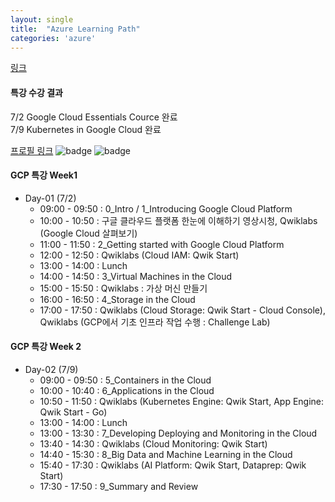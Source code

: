 ```yaml
---
layout: single
title:  "Azure Learning Path"
categories: 'azure'
---
```




[링크](https://docs.microsoft.com/en-us/certifications/exams/az-900?tab=tab-learning-paths)

#### 특강 수강 결과

7/2 Google Cloud Essentials Cource 완료    
7/9 Kubernetes in Google Cloud 완료    

[프로필 링크](https://www.cloudskillsboost.google/profile/badges)
![badge](https://cdn.qwiklabs.com/M7x2IjYxNZ3MmlAjrOp6yVJI%2FQ5vRE7GZHNqdo0pX5Y%3D)
![badge](https://cdn.qwiklabs.com/3cUZzotUhC3sWESWmiP9mofbB%2BcZrrX5NiKJEGZBS%2B4%3D)

#### GCP 특강 Week1

- Day-01 (7/2)
  - 09:00 - 09:50 : 0_Intro / 1_Introducing Google Cloud Platform  
  - 10:00 - 10:50 : 구글 클라우드 플랫폼 한눈에 이해하기 영상시청, Qwiklabs (Google Cloud 살펴보기)  
  - 11:00 - 11:50 : 2_Getting started with Google Cloud Platform  
  - 12:00 - 12:50 : Qwiklabs (Cloud IAM: Qwik Start)  
  - 13:00 - 14:00  : Lunch  
  - 14:00 - 14:50 : 3_Virtual Machines in the Cloud  
  - 15:00 - 15:50 : Qwiklabs : 가상 머신 만들기  
  - 16:00 - 16:50 : 4_Storage in the Cloud  
  - 17:00 - 17:50 : Qwiklabs (Cloud Storage: Qwik Start - Cloud Console),  Qwiklabs (GCP에서 기초 인프라 작업 수행 : Challenge Lab)  

#### GCP 특강 Week 2

- Day-02 (7/9)
  - 09:00 - 09:50 : 5_Containers in the Cloud
  - 10:00 - 10:40 : 6_Applications in the Cloud
  - 10:50 - 11:50 : Qwiklabs (Kubernetes Engine: Qwik Start, App Engine: Qwik Start - Go)
  - 13:00 - 14:00  : Lunch
  - 13:00 - 13:30 : 7_Developing Deploying and Monitoring in the Cloud
  - 13:40 - 14:30 : Qwiklabs (Cloud Monitoring: Qwik Start)
  - 14:40 - 15:30 : 8_Big Data and Machine Learning in the Cloud
  - 15:40 - 17:30 : Qwiklabs (AI Platform: Qwik Start, Dataprep: Qwik Start)
  - 17:30 - 17:50 : 9_Summary and Review

